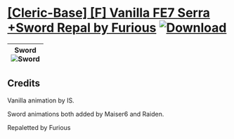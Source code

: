 # [\[Cleric-Base\] \[F\] Vanilla FE7 Serra +Sword Repal by Furious](https://git.io/JDa0Q) [![Download](https://img.shields.io/badge/Download--red?style=social&logo=github)](https://git.io/JDa07)

| <b>Sword</b><br/><img alt="Sword" src="https://git.io/JDa0o"/> |
| :---: |

## Credits

Vanilla animation by IS.

Sword animations both added by Maiser6 and Raiden.

Repaletted by Furious

